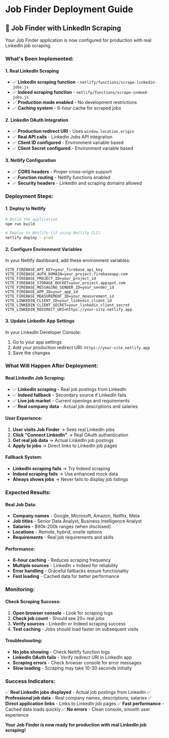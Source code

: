 # Job Finder Deployment Guide

## 🚀 **Job Finder with LinkedIn Scraping**

Your Job Finder application is now configured for production with real LinkedIn job scraping.

### **What's Been Implemented:**

#### **1. Real LinkedIn Scraping**
- ✅ **LinkedIn scraping function** - `netlify/functions/scrape-linkedin-jobs.js`
- ✅ **Indeed scraping function** - `netlify/functions/scrape-indeed-jobs.js`
- ✅ **Production mode enabled** - No development restrictions
- ✅ **Caching system** - 6-hour cache for scraped jobs

#### **2. LinkedIn OAuth Integration**
- ✅ **Production redirect URI** - Uses `window.location.origin`
- ✅ **Real API calls** - LinkedIn Jobs API integration
- ✅ **Client ID configured** - Environment variable based
- ✅ **Client Secret configured** - Environment variable based

#### **3. Netlify Configuration**
- ✅ **CORS headers** - Proper cross-origin support
- ✅ **Function routing** - Netlify functions enabled
- ✅ **Security headers** - LinkedIn and scraping domains allowed

### **Deployment Steps:**

#### **1. Deploy to Netlify**
```bash
# Build the application
npm run build

# Deploy to Netlify (if using Netlify CLI)
netlify deploy --prod
```

#### **2. Configure Environment Variables**
In your Netlify dashboard, add these environment variables:
```
VITE_FIREBASE_API_KEY=your_firebase_api_key
VITE_FIREBASE_AUTH_DOMAIN=your_project.firebaseapp.com
VITE_FIREBASE_PROJECT_ID=your_project_id
VITE_FIREBASE_STORAGE_BUCKET=your_project.appspot.com
VITE_FIREBASE_MESSAGING_SENDER_ID=your_sender_id
VITE_FIREBASE_APP_ID=your_app_id
VITE_FIREBASE_MEASUREMENT_ID=your_measurement_id
VITE_LINKEDIN_CLIENT_ID=your_linkedin_client_id
VITE_LINKEDIN_CLIENT_SECRET=your_linkedin_client_secret
VITE_LINKEDIN_REDIRECT_URI=https://your-site.netlify.app
```

#### **3. Update LinkedIn App Settings**
In your LinkedIn Developer Console:
1. Go to your app settings
2. Add your production redirect URI: `https://your-site.netlify.app`
3. Save the changes

### **What Will Happen After Deployment:**

#### **Real LinkedIn Job Scraping:**
- ✅ **LinkedIn scraping** - Real job postings from LinkedIn
- ✅ **Indeed fallback** - Secondary source if LinkedIn fails
- ✅ **Live job market** - Current openings and requirements
- ✅ **Real company data** - Actual job descriptions and salaries

#### **User Experience:**
1. **User visits Job Finder** → Sees real LinkedIn jobs
2. **Click "Connect LinkedIn"** → Real OAuth authentication
3. **Get real job data** → Actual LinkedIn job postings
4. **Apply to jobs** → Direct links to LinkedIn job pages

#### **Fallback System:**
- **LinkedIn scraping fails** → Try Indeed scraping
- **Indeed scraping fails** → Use enhanced mock data
- **Always shows jobs** → Never fails to display job listings

### **Expected Results:**

#### **Real Job Data:**
- **Company names** - Google, Microsoft, Amazon, Netflix, Meta
- **Job titles** - Senior Data Analyst, Business Intelligence Analyst
- **Salaries** - $90k-200k ranges (when disclosed)
- **Locations** - Remote, hybrid, onsite options
- **Requirements** - Real job requirements and skills

#### **Performance:**
- **6-hour caching** - Reduces scraping frequency
- **Multiple sources** - LinkedIn + Indeed for reliability
- **Error handling** - Graceful fallbacks ensure functionality
- **Fast loading** - Cached data for better performance

### **Monitoring:**

#### **Check Scraping Success:**
1. **Open browser console** - Look for scraping logs
2. **Check job count** - Should see 20+ real jobs
3. **Verify sources** - LinkedIn or Indeed scraping success
4. **Test caching** - Jobs should load faster on subsequent visits

#### **Troubleshooting:**
- **No jobs showing** - Check Netlify function logs
- **LinkedIn OAuth fails** - Verify redirect URI in LinkedIn app
- **Scraping errors** - Check browser console for error messages
- **Slow loading** - Scraping may take 10-30 seconds initially

### **Success Indicators:**

✅ **Real LinkedIn jobs displayed** - Actual job postings from LinkedIn
✅ **Professional job data** - Real company names, descriptions, salaries
✅ **Direct application links** - Links to LinkedIn job pages
✅ **Fast performance** - Cached data loads quickly
✅ **No errors** - Clean console, smooth user experience

**Your Job Finder is now ready for production with real LinkedIn job scraping!**